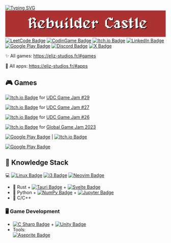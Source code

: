 [![Typing SVG](https://readme-typing-svg.demolab.com?font=Zen+Antique&pause=500&center=true&vCenter=true&random=false&width=1060&lines=Rebuilder+Project;Coming+Soon)](https://git.io/typing-svg)
[![Rebuilder Castle Banner](https://github.com/figo711/figo711/blob/main/imgs/rc-logo.png)](https://sairon711.itch.io/)
[![LeetCode Badge](https://img.shields.io/badge/LeetCode-FFA116?logo=leetcode&logoColor=fff&style=for-the-badge)](https://leetcode.com/figo711/)
[![CodinGame Badge](https://img.shields.io/badge/CodinGame-F2BB13?logo=codingame&logoColor=fff&style=for-the-badge)](https://www.codingame.com/profile/e4eada0db219a2c89a68c152c6b6a1180257233)
[![Itch.io Badge](https://img.shields.io/badge/Itch.io-FA5C5C?logo=itchdotio&logoColor=fff&style=for-the-badge)](https://sairon711.itch.io/)
[![LinkedIn Badge](https://img.shields.io/badge/LinkedIn-0A66C2?logo=linkedin&logoColor=fff&style=for-the-badge)](https://www.linkedin.com/in/maxim-panis/)
[![Google Play Badge](https://img.shields.io/badge/Eliz%20Game%20Studios-000?logo=googleplay&logoColor=fff&style=for-the-badge)](https://play.google.com/store/apps/dev?id=5432393032888367651)
[![Discord Badge](https://img.shields.io/badge/Discord-5865F2?logo=discord&logoColor=fff&style=for-the-badge)](https://discordapp.com/users/457850341149376513)
[![X Badge](https://img.shields.io/badge/%40sairon711-000?logo=x&logoColor=fff&style=for-the-badge)](https://x.com/sairon711)

✨ All games: https://eliz-studios.fr/#games

🚀 All apps: https://eliz-studios.fr/#apps

## 🎮 Games
[![Itch.io Badge](https://img.shields.io/badge/Void%20Voyageur-FA5C5C?logo=itchdotio&logoColor=fff&style=for-the-badge)](https://sairon711.itch.io/void-voyageur) for [UDC Game Jam #29](https://itch.io/jam/udc-jam-29)

[![Itch.io Badge](https://img.shields.io/badge/Rebuilder%3A%20Cursed%20Samurai-FA5C5C?logo=itchdotio&logoColor=fff&style=for-the-badge)](https://sairon711.itch.io/rebuilder-cursed-samurai) for [UDC Game Jam #27](https://itch.io/jam/udc-jam-27)

[![Itch.io Badge](https://img.shields.io/badge/Custom%20Room-FA5C5C?logo=itchdotio&logoColor=fff&style=for-the-badge)](https://sairon711.itch.io/custom-room) for [UDC Game Jam #26](https://itch.io/jam/udc-jam-26)

[![Itch.io Badge](https://img.shields.io/badge/Crime%20Roots-FA5C5C?logo=itchdotio&logoColor=fff&style=for-the-badge)](https://sairon711.itch.io/crime-roots) for [Global Game Jam 2023](https://v3.globalgamejam.org/2023/games)

[![Google Play Badge](https://img.shields.io/badge/1D%20Maze-414141?logo=googleplay&logoColor=fff&style=for-the-badge)](https://play.google.com/store/apps/details?id=com.ElizGameStudios.Maze1D&pli=1) | [![Itch.io Badge](https://img.shields.io/badge/1D%20Maze-FA5C5C?logo=itchdotio&logoColor=fff&style=for-the-badge)](https://sairon711.itch.io/maze-1d)

[![Google Play Badge](https://img.shields.io/badge/Pong%20Stars-414141?logo=googleplay&logoColor=fff&style=for-the-badge)](https://play.google.com/store/apps/details?id=com.ElizGameStudios.PongStars&pli=1)

## 🧠 Knowledge Stack
💻 [![Linux Badge](https://img.shields.io/badge/Linux-FCC624?logo=linux&logoColor=000&style=plastic)](https://www.debian.org/)
[![i3 Badge](https://img.shields.io/badge/i3-52C0FF?logo=i3&logoColor=fff&style=plastic)](https://i3wm.org/)
[![Neovim Badge](https://img.shields.io/badge/LunarVim-BB9AF7?logo=neovim&logoColor=fff&style=plastic)](https://www.lunarvim.org/)
- 🦀 Rust + [![Tauri Badge](https://img.shields.io/badge/Tauri-24C8D8?logo=tauri&logoColor=fff&style=plastic)](https://tauri.app/) + [![Svelte Badge](https://img.shields.io/badge/Svelte-FF3E00?logo=svelte&logoColor=fff&style=plastic)](https://svelte.dev/)
- 🐍 Python + [![NumPy Badge](https://img.shields.io/badge/NumPy-013243?logo=numpy&logoColor=fff&style=plastic)](https://numpy.org/) + [![Jupyter Badge](https://img.shields.io/badge/Jupyter-F37626?logo=jupyter&logoColor=fff&style=plastic)](https://jupyter.org/)
- 🚀 C/C++

### 🖥️ Game Development
- [![C Sharp Badge](https://img.shields.io/badge/C%20Sharp-512BD4?logo=csharp&logoColor=fff&style=plastic)](https://dotnet.microsoft.com/en-us/languages/csharp) + [![Unity Badge](https://img.shields.io/badge/Unity-000?logo=unity&logoColor=fff&style=plastic)](https://unity.com)
- Tools:  
  [![Aseprite Badge](https://img.shields.io/badge/Aseprite-7D929E?logo=aseprite&logoColor=fff&style=plastic)](https://www.aseprite.org/)
